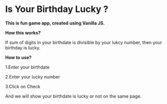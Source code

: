 # Is Your Birthday Lucky ?
**This is fun game app, created using Vanilla JS.**

**How this works?**

If sum of digits in your birthdate is divisible by your lukcy number, then your birthday is lucky.

**How to use?**

1.Enter your birthdate

2.Enter your lucky number

3.Click on Check

And we will show your birthdate is lucky or not on the same page.